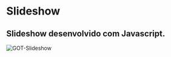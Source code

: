 # Slideshow

## Slideshow desenvolvido com Javascript.

![GOT-Slideshow](https://user-images.githubusercontent.com/101996367/181130269-416f0277-e8da-4799-942c-91d6441aecfa.png)
